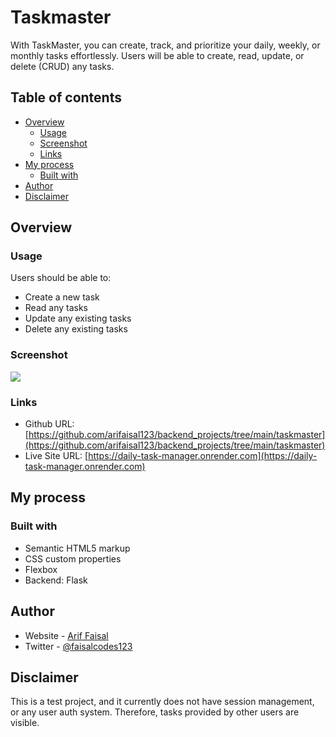 # Taskmaster 

With TaskMaster, you can create, track, and prioritize your daily, weekly, or monthly tasks effortlessly. Users will be able to create, read, update, or delete (CRUD) any tasks.

## Table of contents

- [Overview](#overview)
  - [Usage](#usage)
  - [Screenshot](#screenshot)
  - [Links](#links)
- [My process](#my-process)
  - [Built with](#built-with)
- [Author](#author)
- [Disclaimer](#disclaimer)

## Overview

### Usage

Users should be able to:

- Create a new task
- Read any tasks
- Update any existing tasks
- Delete any existing tasks

### Screenshot

![](.static/images/screenshot.png)

### Links

- Github URL: [https://github.com/arifaisal123/backend_projects/tree/main/taskmaster](https://github.com/arifaisal123/backend_projects/tree/main/taskmaster)
- Live Site URL: [https://daily-task-manager.onrender.com](https://daily-task-manager.onrender.com)

## My process

### Built with

- Semantic HTML5 markup
- CSS custom properties
- Flexbox
- Backend: Flask 

## Author

- Website - [Arif Faisal](https://arifaisal123.github.io)
- Twitter - [@faisalcodes123](https://www.twitter.com/faisalcodes123)

## Disclaimer
This is a test project, and it currently does not have session management, or any user auth system. Therefore, tasks provided by other users are visible.
